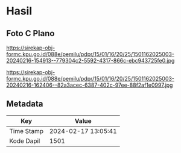 # Hasil

## Foto C Plano

https://sirekap-obj-formc.kpu.go.id/088e/pemilu/pdpr/15/01/16/20/25/1501162025003-20240216-154913--779304c2-5592-4317-866c-ebc943725fe0.jpg

https://sirekap-obj-formc.kpu.go.id/088e/pemilu/pdpr/15/01/16/20/25/1501162025003-20240216-162406--82a3acec-6387-402c-97ee-88f2af1e0997.jpg


## Metadata

| Key        | Value               |
| ---------- | ------------------- |
| Time Stamp | 2024-02-17 13:05:41 |
| Kode Dapil | 1501                |



